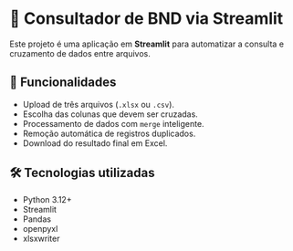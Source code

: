# 🔎 Consultador de BND via Streamlit

Este projeto é uma aplicação em **Streamlit** para automatizar a consulta e cruzamento de dados entre arquivos.
## 🚀 Funcionalidades

- Upload de três arquivos (`.xlsx` ou `.csv`).
- Escolha das colunas que devem ser cruzadas.
- Processamento de dados com `merge` inteligente.
- Remoção automática de registros duplicados.
- Download do resultado final em Excel.

## 🛠️ Tecnologias utilizadas

- Python 3.12+
- Streamlit
- Pandas
- openpyxl
- xlsxwriter
